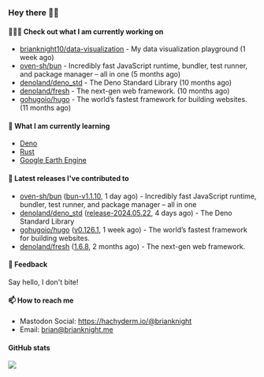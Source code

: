 ### Hey there 👋🏻

#### 👷🏻‍♂️ Check out what I am currently working on

- [brianknight10/data-visualization](https://github.com/brianknight10/data-visualization) - My data visualization playground (1 week ago)
- [oven-sh/bun](https://github.com/oven-sh/bun) - Incredibly fast JavaScript runtime, bundler, test runner, and package manager – all in one (5 months ago)
- [denoland/deno_std](https://github.com/denoland/deno_std) - The Deno Standard Library (10 months ago)
- [denoland/fresh](https://github.com/denoland/fresh) - The next-gen web framework. (10 months ago)
- [gohugoio/hugo](https://github.com/gohugoio/hugo) - The world’s fastest framework for building websites. (11 months ago)

#### 🌱 What I am currently learning
- [Deno](https://deno.land/)
- [Rust](https://www.rust-lang.org/)
- [Google Earth Engine](https://earthengine.google.com/)

#### 🔭 Latest releases I've contributed to

- [oven-sh/bun](https://github.com/oven-sh/bun) ([bun-v1.1.10](https://github.com/oven-sh/bun/releases/tag/bun-v1.1.10), 1 day ago) - Incredibly fast JavaScript runtime, bundler, test runner, and package manager – all in one
- [denoland/deno_std](https://github.com/denoland/deno_std) ([release-2024.05.22](https://github.com/denoland/deno_std/releases/tag/release-2024.05.22), 4 days ago) - The Deno Standard Library
- [gohugoio/hugo](https://github.com/gohugoio/hugo) ([v0.126.1](https://github.com/gohugoio/hugo/releases/tag/v0.126.1), 1 week ago) - The world’s fastest framework for building websites.
- [denoland/fresh](https://github.com/denoland/fresh) ([1.6.8](https://github.com/denoland/fresh/releases/tag/1.6.8), 2 months ago) - The next-gen web framework.

#### 💬 Feedback

Say hello, I don't bite!

#### 📫 How to reach me

- Mastodon Social: <a rel="me" href="https://hachyderm.io/@brianknight">https://hachyderm.io/@brianknight</a>
- Email: brian@brianknight.me

#### GitHub stats

![](https://github-profile-summary-cards.vercel.app/api/cards/profile-details?username=brianknight10&theme=github)